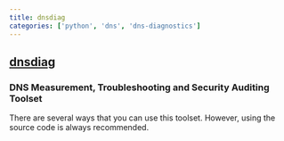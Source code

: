 ```yaml
---
title: dnsdiag
categories: ['python', 'dns', 'dns-diagnostics']
---
```

## [dnsdiag](https://github.com/farrokhi/dnsdiag)

### DNS Measurement, Troubleshooting and Security Auditing Toolset


There are several ways that you can use this toolset. However, using the source code is always recommended.
